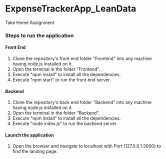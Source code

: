 # ExpenseTrackerApp_LeanData
Take Home Assignment

### Steps to run the application

#### Front End

1. Clone the repository's front end folder "Frontend" into any machine having node.js installed on it.
2. Open the terminal in the folder "Frontend".
3. Execute "npm install" to install all the dependencies.
4. Execute "npm start" to run the front end server.

#### Backend

1. Clone the repository's back end folder "Backend" into any machine having node.js installed on it.
2. Open the terminal in the folder "Backend".
3. Execute "npm install" to install all the dependencies.
4. Execute "node index.js" to run the backend server.

#### Launch the application

1. Open the browser and navigate to localhost  with Port (127.0.0.1:3000) to find the landing page.
